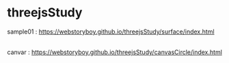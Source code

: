 # threejsStudy

sample01 : https://webstoryboy.github.io/threejsStudy/surface/index.html <br><br>

canvar : https://webstoryboy.github.io/threejsStudy/canvasCircle/index.html
